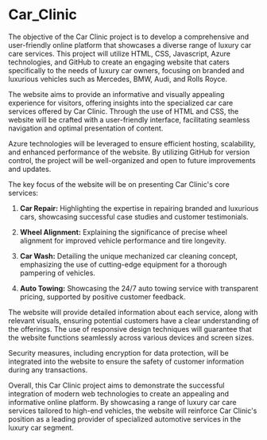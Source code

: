# Car_Clinic

The objective of the Car Clinic project is to develop a comprehensive and user-friendly online platform that showcases a diverse range of luxury car care services. This project will utilize HTML, CSS, Javascript, Azure technologies, and GitHub to create an engaging website that caters specifically to the needs of luxury car owners, focusing on branded and luxurious vehicles such as Mercedes, BMW, Audi, and Rolls Royce.

The website aims to provide an informative and visually appealing experience for visitors, offering insights into the specialized car care services offered by Car Clinic. Through the use of HTML and CSS, the website will be crafted with a user-friendly interface, facilitating seamless navigation and optimal presentation of content.

Azure technologies will be leveraged to ensure efficient hosting, scalability, and enhanced performance of the website. By utilizing GitHub for version control, the project will be well-organized and open to future improvements and updates.

The key focus of the website will be on presenting Car Clinic's core services:

1. **Car Repair:** Highlighting the expertise in repairing branded and luxurious cars, showcasing successful case studies and customer testimonials.

2. **Wheel Alignment:** Explaining the significance of precise wheel alignment for improved vehicle performance and tire longevity.

3. **Car Wash:** Detailing the unique mechanized car cleaning concept, emphasizing the use of cutting-edge equipment for a thorough pampering of vehicles.

4. **Auto Towing:** Showcasing the 24/7 auto towing service with transparent pricing, supported by positive customer feedback.

The website will provide detailed information about each service, along with relevant visuals, ensuring potential customers have a clear understanding of the offerings. The use of responsive design techniques will guarantee that the website functions seamlessly across various devices and screen sizes.

Security measures, including encryption for data protection, will be integrated into the website to ensure the safety of customer information during any transactions.

Overall, this Car Clinic project aims to demonstrate the successful integration of modern web technologies to create an appealing and informative online platform. By showcasing a range of luxury car care services tailored to high-end vehicles, the website will reinforce Car Clinic's position as a leading provider of specialized automotive services in the luxury car segment.

